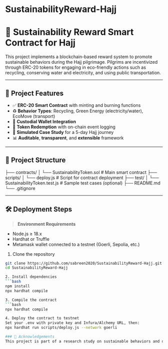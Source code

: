 # SustainabilityReward-Hajj
# 🌱 Sustainability Reward Smart Contract for Hajj

This project implements a blockchain-based reward system to promote sustainable behaviors during the Hajj pilgrimage. Pilgrims are incentivized through ERC-20 tokens for engaging in eco-friendly actions such as recycling, conserving water and electricity, and using public transportation.

---

## 📌 Project Features

- ✅ **ERC-20 Smart Contract** with minting and burning functions  
- ♻️ **Behavior Types**: Recycling, Green Energy (electricity/water), EcoMove (transport)  
- 🔐 **Custodial Wallet Integration**  
- 🔄 **Token Redemption** with on-chain event logging  
- 🔬 **Simulated Case Study** for a 5-day Hajj journey  
- 📊 **Auditable**, **transparent**, and **extensible** framework  

---

## 📂 Project Structure

├── contracts/
│ └── SustainabilityToken.sol # Main smart contract
├── scripts/
│ └── deploy.js # Script for contract deployment
├── test/
│ └── SustainabilityToken.test.js # Sample test cases (optional)
├── README.md
└── .gitignore


---

## 🛠️ Deployment Steps

> **Environment Requirements**
- Node.js ≥ 18.x
- Hardhat or Truffle
- Metamask wallet connected to a testnet (Goerli, Sepolia, etc.)



1. Clone the repository
```bash
git clone https://github.com/sabreen2020/SustainabilityReward-Hajj.git
cd SustainabilityReward-Hajj

2. Install dependencies
```bash
npm install
npx hardhat compile

3. Compile the contract
```bash
npx hardhat compile

4. Deploy the contract to testnet
Set your .env with private key and Infura/Alchemy URL, then:
npx hardhat run scripts/deploy.js --network goerli

### 🙌 Acknowledgements
This project is part of a research study on sustainable behaviors and digital transformation in religious megacity events like Hajj. It aligns with the UN SDGs and Saudi Vision 2030 goals on smart cities and environmental responsibility.
